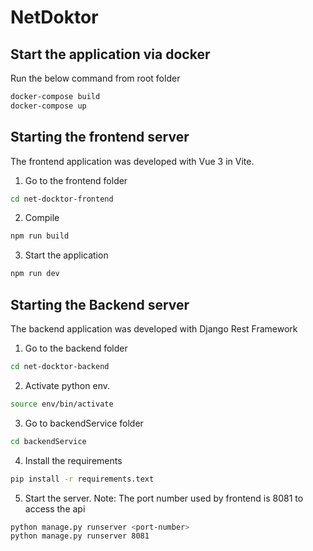 # NetDoktor

## Start the application via docker
Run the below command from root folder
```sh 
docker-compose build   
docker-compose up 
```



## Starting the frontend server
The frontend application was developed with Vue 3 in Vite.

1. Go to the frontend folder  
```sh 
cd net-docktor-frontend
```
2. Compile 
```sh 
npm run build  
```
3. Start the application
```sh 
npm run dev  
```

## Starting the Backend server
The backend application was developed with Django Rest Framework

1. Go to the backend folder  
```sh 
cd net-docktor-backend
```

2. Activate python env.
```sh 
source env/bin/activate 
```

3. Go to backendService folder
```sh 
cd backendService
```

4. Install the requirements
```sh 
pip install -r requirements.text
```

5. Start the server. 
Note: The port number used by frontend is 8081 to access the api
```sh 
python manage.py runserver <port-number>   
python manage.py runserver 8081   
```

